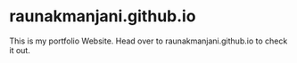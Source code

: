 raunakmanjani.github.io
======================
This is my portfolio Website. Head over to raunakmanjani.github.io to check it out.
